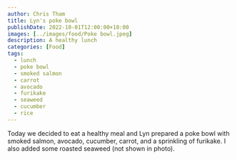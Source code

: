 ```yaml
---
author: Chris Tham
title: Lyn's poke bowl
publishDate: 2022-10-01T12:00:00+10:00
images: [../images/food/Poke bowl.jpeg]
description: A healthy lunch
categories: [Food]
tags:
  - lunch
  - poke bowl
  - smoked salmon
  - carrot
  - avocado
  - furikake
  - seaweed
  - cucumber
  - rice
---
```


Today we decided to eat a healthy meal and Lyn prepared a poke bowl with smoked
salmon, avocado, cucumber, carrot, and a sprinkling of furikake. I also added
some roasted seaweed (not shown in photo).
